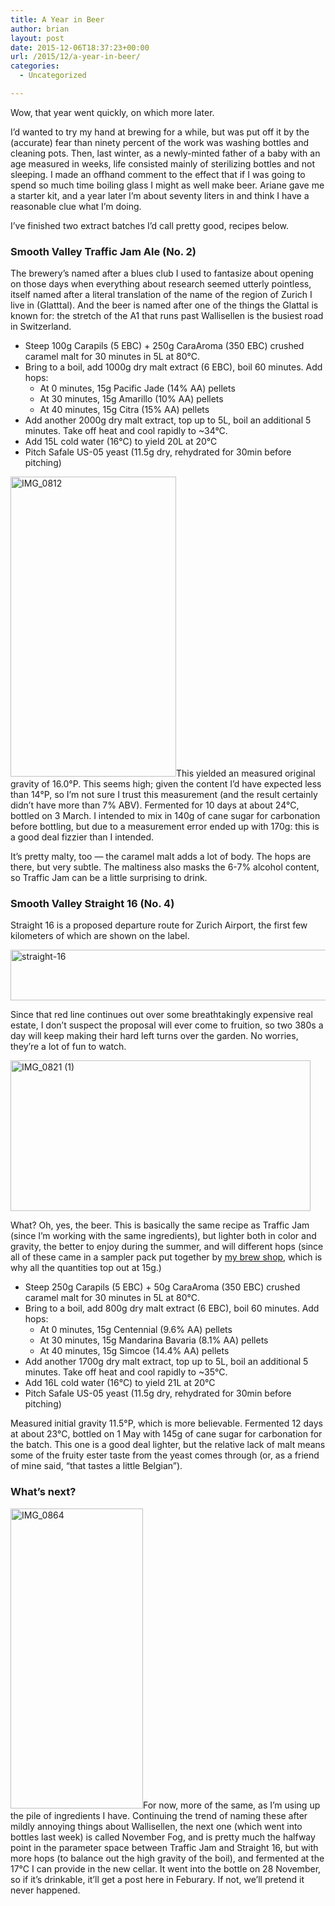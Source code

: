 ```yaml
---
title: A Year in Beer
author: brian
layout: post
date: 2015-12-06T18:37:23+00:00
url: /2015/12/a-year-in-beer/
categories:
  - Uncategorized

---
```

Wow, that year went quickly, on which more later.

I&#8217;d wanted to try my hand at brewing for a while, but was put off it by the (accurate) fear than ninety percent of the work was washing bottles and cleaning pots. Then, last winter, as a newly-minted father of a baby with an age measured in weeks, life consisted mainly of sterilizing bottles and not sleeping. I made an offhand comment to the effect that if I was going to spend so much time boiling glass I might as well make beer. Ariane gave me a starter kit, and a year later I&#8217;m about seventy liters in and think I have a reasonable clue what I&#8217;m doing.<!--more-->

I&#8217;ve finished two extract batches I&#8217;d call pretty good, recipes below.

### Smooth Valley Traffic Jam Ale (No. 2)

The brewery&#8217;s named after a blues club I used to fantasize about opening on those days when everything about research seemed utterly pointless, itself named after a literal translation of the name of the region of Zurich I live in (Glatttal). And the beer is named after one of the things the Glattal is known for: the stretch of the A1 that runs past Wallisellen is the busiest road in Switzerland.

  * Steep 100g Carapils (5 EBC) + 250g CaraAroma (350 EBC) crushed caramel malt for 30 minutes in 5L at 80°C.
  * Bring to a boil, add 1000g dry malt extract (6 EBC), boil 60 minutes. Add hops: 
      * At 0 minutes, 15g Pacific Jade (14% AA) pellets
      * At 30 minutes, 15g Amarillo (10% AA) pellets
      * At 40 minutes, 15g Citra (15% AA) pellets
  * Add another 2000g dry malt extract, top up to 5L, boil an additional 5 minutes. Take off heat and cool rapidly to ~34°C.
  * Add 15L cold water (16°C) to yield 20L at 20°C
  * Pitch Safale US-05 yeast (11.5g dry, rehydrated for 30min before pitching)

<img class="alignright wp-image-1296 size-medium" src="https://trammell.ch/wp-content/uploads/2015/12/IMG_0812-265x480.jpg" alt="IMG_0812" width="265" height="480" srcset="https://trammell.ch/wp-content/uploads/2015/12/IMG_0812-265x480.jpg 265w, https://trammell.ch/wp-content/uploads/2015/12/IMG_0812.jpg 566w" sizes="(max-width: 265px) 100vw, 265px" />This yielded an measured original gravity of 16.0°P. This seems high; given the content I&#8217;d have expected less than 14°P, so I&#8217;m not sure I trust this measurement (and the result certainly didn&#8217;t have more than 7% ABV). Fermented for 10 days at about 24°C, bottled on 3 March. I intended to mix in 140g of cane sugar for carbonation before bottling, but due to a measurement error ended up with 170g: this is a good deal fizzier than I intended.

It&#8217;s pretty malty, too — the caramel malt adds a lot of body. The hops are there, but very subtle. The maltiness also masks the 6-7% alcohol content, so Traffic Jam can be a little surprising to drink.

### Smooth Valley Straight 16 (No. 4)

Straight 16 is a proposed departure route for Zurich Airport, the first few kilometers of which are shown on the label.

<img class="aligncenter wp-image-1301 size-full" src="https://trammell.ch/wp-content/uploads/2015/12/straight-16.png" alt="straight-16" width="738" height="81" srcset="https://trammell.ch/wp-content/uploads/2015/12/straight-16.png 738w, https://trammell.ch/wp-content/uploads/2015/12/straight-16-480x53.png 480w" sizes="(max-width: 738px) 100vw, 738px" />

Since that red line continues out over some breathtakingly expensive real estate, I don&#8217;t suspect the proposal will ever come to fruition, so two 380s a day will keep making their hard left turns over the garden. No worries, they&#8217;re a lot of fun to watch.

<img class="aligncenter wp-image-1297 size-medium" src="https://trammell.ch/wp-content/uploads/2015/12/IMG_0821-1-480x241.jpg" alt="IMG_0821 (1)" width="480" height="241" srcset="https://trammell.ch/wp-content/uploads/2015/12/IMG_0821-1-480x241.jpg 480w, https://trammell.ch/wp-content/uploads/2015/12/IMG_0821-1.jpg 1024w" sizes="(max-width: 480px) 100vw, 480px" />

What? Oh, yes, the beer. This is basically the same recipe as Traffic Jam (since I&#8217;m working with the same ingredients), but lighter both in color and gravity, the better to enjoy during the summer, and will different hops (since all of these came in a sampler pack put together by [my brew shop][1], which is why all the quantities top out at 15g.)

  * Steep 250g Carapils (5 EBC) + 50g CaraAroma (350 EBC) crushed caramel malt for 30 minutes in 5L at 80°C.
  * Bring to a boil, add 800g dry malt extract (6 EBC), boil 60 minutes. Add hops: 
      * At 0 minutes, 15g Centennial (9.6% AA) pellets
      * At 30 minutes, 15g Mandarina Bavaria (8.1% AA) pellets
      * At 40 minutes, 15g Simcoe (14.4% AA) pellets
  * Add another 1700g dry malt extract, top up to 5L, boil an additional 5 minutes. Take off heat and cool rapidly to ~35°C.
  * Add 16L cold water (16°C) to yield 21L at 20°C
  * Pitch Safale US-05 yeast (11.5g dry, rehydrated for 30min before pitching)

Measured initial gravity 11.5°P, which is more believable. Fermented 12 days at about 23°C, bottled on 1 May with 145g of cane sugar for carbonation for the batch. This one is a good deal lighter, but the relative lack of malt means some of the fruity ester taste from the yeast comes through (or, as a friend of mine said, &#8220;that tastes a little Belgian&#8221;).

### What&#8217;s next?

<img class="alignright wp-image-1294 size-medium" src="https://trammell.ch/wp-content/uploads/2015/12/IMG_0864-e1449418889315-212x480.jpg" alt="IMG_0864" width="212" height="480" srcset="https://trammell.ch/wp-content/uploads/2015/12/IMG_0864-e1449418889315-212x480.jpg 212w, https://trammell.ch/wp-content/uploads/2015/12/IMG_0864-e1449418889315.jpg 430w" sizes="(max-width: 212px) 100vw, 212px" />For now, more of the same, as I&#8217;m using up the pile of ingredients I have. Continuing the trend of naming these after mildly annoying things about Wallisellen, the next one (which went into bottles last week) is called November Fog, and is pretty much the halfway point in the parameter space between Traffic Jam and Straight 16, but with more hops (to balance out the high gravity of the boil), and fermented at the 17°C I can provide in the new cellar. It went into the bottle on 28 November, so if it&#8217;s drinkable, it&#8217;ll get a post here in Feburary. If not, we&#8217;ll pretend it never happened.

 [1]: http://sios.ch